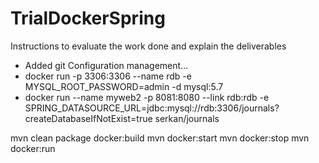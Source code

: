 # TrialDockerSpring

Instructions to evaluate the work done and explain the deliverables
-	Added git Configuration management…
-	docker run -p 3306:3306 --name rdb -e MYSQL_ROOT_PASSWORD=admin -d mysql:5.7
- docker run --name myweb2 -p 8081:8080 --link rdb:rdb -e SPRING_DATASOURCE_URL=jdbc:mysql://rdb:3306/journals?createDatabaseIfNotExist=true serkan/journals


mvn clean package docker:build
mvn docker:start
mvn docker:stop
mvn docker:run
